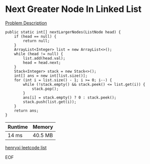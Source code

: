 # Next Greater Node In Linked List
[Problem Description](https://leetcode.com/problems/next-greater-node-in-linked-list/)

```
public static int[] nextLargerNodes(ListNode head) {
    if (head == null) {
        return null;
    }
    ArrayList<Integer> list = new ArrayList<>();
    while (head != null) {
        list.add(head.val);
        head = head.next;
    }
    Stack<Integer> stack = new Stack<>();
    int[] ans = new int[list.size()];
    for (int i = list.size() - 1; i >= 0; i--) {
        while (!stack.empty() && stack.peek() <= list.get(i)) {
            stack.pop();
        }
        ans[i] = stack.empty() ? 0 : stack.peek();
        stack.push(list.get(i));
    }
    return ans;
}
```

| Runtime       | Memory     | 
| :------------- | :---------- |
|  14 ms | 40.5 MB	   |


[henryxi leetcode list](http://www.henryxi.com/leetcode)

EOF